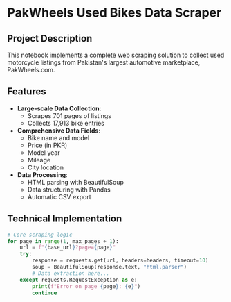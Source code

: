# PakWheels Used Bikes Data Scraper

## Project Description
This notebook implements a complete web scraping solution to collect used motorcycle listings from Pakistan's largest automotive marketplace, PakWheels.com.

## Features
- **Large-scale Data Collection**:
  - Scrapes 701 pages of listings
  - Collects 17,913 bike entries
- **Comprehensive Data Fields**:
  - Bike name and model
  - Price (in PKR)
  - Model year
  - Mileage
  - City location
- **Data Processing**:
  - HTML parsing with BeautifulSoup
  - Data structuring with Pandas
  - Automatic CSV export

## Technical Implementation
```python
# Core scraping logic
for page in range(1, max_pages + 1):
    url = f"{base_url}?page={page}"
    try:
        response = requests.get(url, headers=headers, timeout=10)
        soup = BeautifulSoup(response.text, "html.parser")
        # Data extraction here...
    except requests.RequestException as e:
        print(f"Error on page {page}: {e}")
        continue
